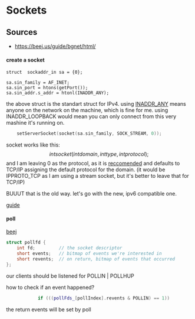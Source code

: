 # Sockets

## Sources

- https://beej.us/guide/bgnet/html/

#### create a socket


	struct	sockaddr_in	sa = {0};

	sa.sin_family = AF_INET;
	sa.sin_port = htons(getPort());
	sa.sin_addr.s_addr = htonl(INADDR_ANY);
the above struct is the standart struct for IPv4.
using [INADDR_ANY](https://stackoverflow.com/questions/53808966/binding-with-inaddr-any-vs-inaddr-loopback-in-development) means anyone on the network on the machine, which is fine for me.
using INADDR_LOOPBACK would mean you can only connect from this very mashine it's running on.
```C++
	setServerSocket(socket(sa.sin_family, SOCK_STREAM, 0));
```
socket works like this:
$$int socket(int domain, int type, int protocol);$$
and I am leaving 0 as the protocol, as it is [reccomended](https://www.ibm.com/docs/en/zvm/7.2.0?topic=rsf-socket) and defaults to TCP/IP assigning the default protocol for the domain.
(it would be IPPROTO_TCP as I am using a stream socket, but it's better to leave that for TCP/IP)


BUUUT
that is the old way. let's go with the new, ipv6 compatible one.

[guide](https://beej.us/guide/bgnet/html/#getaddrinfoman)

#### poll

[beej](https://beej.us/guide/bgnet/html/#poll)
```C++
struct pollfd {
    int fd;         // the socket descriptor
    short events;   // bitmap of events we're interested in
    short revents;  // on return, bitmap of events that occurred
};
```
our clients should be listened for POLLIN | POLLHUP

how to check if an event happened?
```C++
			if (((pollFds_[pollIndex].revents & POLLIN) == 1))
```
the return events will be set by poll


